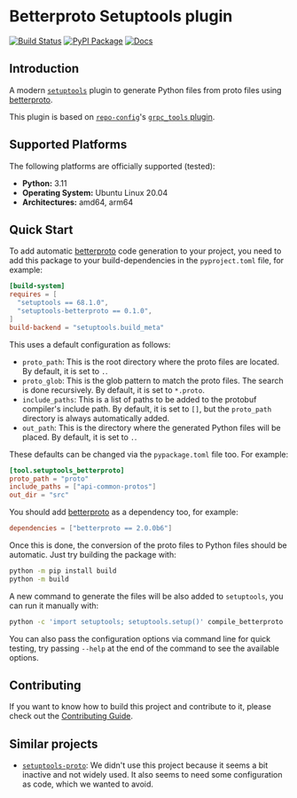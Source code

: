 # Betterproto Setuptools plugin

[![Build Status](https://github.com/frequenz-floss/setuptools-betterproto/actions/workflows/ci.yaml/badge.svg)](https://github.com/frequenz-floss/setuptools-betterproto/actions/workflows/ci.yaml)
[![PyPI Package](https://img.shields.io/pypi/v/setuptools-betterproto)](https://pypi.org/project/setuptools-betterproto/)
[![Docs](https://img.shields.io/badge/docs-latest-informational)](https://frequenz-floss.github.io/setuptools-betterproto/)

## Introduction

A modern [`setuptools`](https://setuptools.pypa.io/) plugin to generate Python
files from proto files using [betterproto].

This plugin is based on
[`repo-config`](https://frequenz-floss.github.io/frequenz-repo-config-python/)'s
[`grpc_tools`
plugin](https://frequenz-floss.github.io/frequenz-repo-config-python/v0.9/reference/frequenz/repo/config/setuptools/grpc_tools/).

## Supported Platforms

The following platforms are officially supported (tested):

- **Python:** 3.11
- **Operating System:** Ubuntu Linux 20.04
- **Architectures:** amd64, arm64

## Quick Start

To add automatic [betterproto] code generation to your project, you need to add
this package to your build-dependencies in the `pyproject.toml` file, for
example:

```toml
[build-system]
requires = [
  "setuptools == 68.1.0",
  "setuptools-betterproto == 0.1.0",
]
build-backend = "setuptools.build_meta"
```

This uses a default configuration as follows:

* `proto_path`: This is the root directory where the proto files are located.
  By default, it is set to `.`.
* `proto_glob`: This is the glob pattern to match the proto files. The search
  is done recursively. By default, it is set to `*.proto`.
* `include_paths`: This is a list of paths to be added to the protobuf
  compiler's include path. By default, it is set to `[]`, but the `proto_path`
  directory is always automatically added.
* `out_path`: This is the directory where the generated Python files will be
  placed. By default, it is set to `.`.

These defaults can be changed via the `pypackage.toml` file too. For example:

```toml
[tool.setuptools_betterproto]
proto_path = "proto"
include_paths = ["api-common-protos"]
out_dir = "src"
```

You should add [betterproto] as a dependency too, for example:

```toml
dependencies = ["betterproto == 2.0.0b6"]
```

Once this is done, the conversion of the proto files to Python files should be
automatic. Just try building the package with:

```sh
python -m pip install build
python -m build
```

A new command to generate the files will be also added to `setuptools`, you can
run it manually with:
```sh
python -c 'import setuptools; setuptools.setup()' compile_betterproto
```

You can also pass the configuration options via command line for quick testing,
try passing `--help` at the end of the command to see the available options.

## Contributing

If you want to know how to build this project and contribute to it, please
check out the [Contributing Guide](CONTRIBUTING.md).

## Similar projects

* [`setuptools-proto`](https://github.com/jameslan/setuptools-proto/): We didn't use this project because it seems a bit inactive and not widely used. It also seems to need some configuration as code, which we wanted to avoid.

[betterproto]: https://github.com/danielgtaylor/python-betterproto
